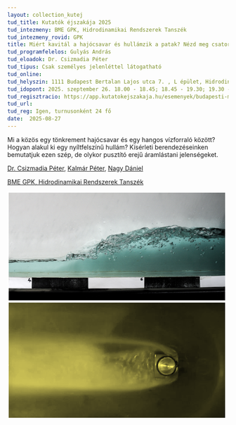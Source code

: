 ```yaml
---
layout: collection_kutej
tud_title: Kutatók éjszakája 2025
tud_intezmeny: BME GPK, Hidrodinamikai Rendszerek Tanszék
tud_intezmeny_rovid: GPK
title: Miért kavitál a hajócsavar és hullámzik a patak? Nézd meg csatornáinkban!
tud_programfelelos: Gulyás András
tud_eloadok: Dr. Csizmadia Péter
tud_tipus: Csak személyes jelenléttel látogatható
tud_online: 
tud_helyszin: 1111 Budapest Bertalan Lajos utca 7. , L épület, Hidrodinamikai Rendszek Tanszék Laboratórium
tud_idopont: 2025. szeptember 26. 18.00 - 18.45; 18.45 - 19.30; 19.30 - 20.15; 20.15 - 21:00
tud_regisztracio: https://app.kutatokejszakaja.hu/esemenyek/budapesti-muszaki-es-gazdasagtudomanyi-egyetem-bme/miert-kavital-a-hajocsavar-es-hullamzik-a-patak-nezd-meg-csatornainkban-1
tud_url: 
tud_reg: Igen, turnusonként 24 fő
date:  2025-08-27
---
```


Mi a közös egy tönkrement hajócsavar és egy hangos vízforraló között? Hogyan alakul ki egy nyíltfelszínű hullám? Kísérleti berendezéseinken bemutatjuk ezen szép, de olykor pusztító erejű áramlástani jelenségeket. 


[Dr. Csizmadia Péter](https://tudprog.bme.hu/kutatok_ejszakaja/profilok/csizmadia_peter), [Kalmár Péter](https://tudprog.bme.hu/kutatok_ejszakaja/profilok/kalmar_peter),	[Nagy Dániel](https://tudprog.bme.hu/kutatok_ejszakaja/profilok/nagy_daniel)

[BME GPK, Hidrodinamikai Rendszerek Tanszék](https://www.hds.bme.hu/tanszek.php)

![Miért kavitál a hajócsavar és hullámzik a patak? Nézd meg csatornáinkban!](../2025/images/miert-kavital-a-hajocsavar-es-hullamzik-a-patak-nezd-meg-csatornainkban.PNG)
